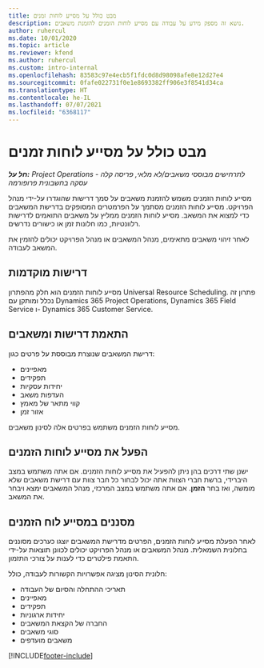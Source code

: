 ```yaml
---
title: מבט כולל על מסייע לוחות זמנים
description: נושא זה מספק מידע על עבודה עם מסייע לוחות הזמנים להזמנת משאבים.
author: ruhercul
ms.date: 10/01/2020
ms.topic: article
ms.reviewer: kfend
ms.author: ruhercul
ms.custom: intro-internal
ms.openlocfilehash: 83583c97e4ecb5f1fdc0d8d98098afe8e12d27e4
ms.sourcegitcommit: 0fafe022731f0e1e8693382ff906e3f8541d34ca
ms.translationtype: HT
ms.contentlocale: he-IL
ms.lasthandoff: 07/07/2021
ms.locfileid: "6368117"
---
```

# <a name="schedule-assistant-overview"></a>מבט כולל על מסייע לוחות זמנים

_**חל על:** Project Operations לתרחישים מבוססי משאבים/לא מלאי, פריסה קלה - עסקה בחשבונית פרופורמה_

מסייע לוחות הזמנים משמש להזמנת משאבים על סמך דרישות שהוגדרו על-ידי מנהל הפרויקט. מסייע לוחות הזמנים מסתמך על הפרמטרים המסופקים בדרישת המשאבים כדי למצוא את המשאב. מסייע לוחות הזמנים ממליץ על משאבים התואמים לדרישות רלוונטיות, כמו חלונות זמן או כישורים נדרשים.

לאחר זיהוי משאבים מתאימים, מנהל המשאבים או מנהל הפרויקט יכולים להזמין את המשאב לעבודה.

## <a name="prerequisites"></a>דרישות מוקדמות

מסייע לוחות הזמנים הוא חלק מהפתרון Universal Resource Scheduling. פתרון זה נכלל ומותקן עם Dynamics 365 Project Operations, Dynamics 365 Field Service ו- Dynamics 365 Customer Service.

## <a name="matching-requirements-and-resources"></a>התאמת דרישות ומשאבים

דרישת המשאבים שנוצרת מבוססת על פרטים כגון:

-   מאפיינים
-   תפקידים
-   יחידות עסקיות
-   העדפות משאב
-   קווי מתאר של מאמץ
-   אזור זמן

מסייע לוחות הזמנים משתמש בפרטים אלה לסינון משאבים.

## <a name="launch-the-schedule-assistant"></a>הפעל את מסייע לוחות הזמנים

ישנן שתי דרכים בהן ניתן להפעיל את מסייע לוחות הזמנים. אם אתה משתמש במצב היברידי, ברשת חברי הצוות אתה יכול לבחור כל חבר צוות עם דרישת משאבים שלא מומשה, ואז בחר **הזמן**. אם אתה משתמש במצב המרכזי, מנהל המשאבים ימצא ויבחר את המשאב.

## <a name="schedule-assistant-filters"></a>מסננים במסייע לוח הזמנים

לאחר הפעלת מסייע לוחות הזמנים, הפרטים מדרישת המשאבים יוצגו כערכים מסוננים בחלונית השמאלית. מנהל המשאבים או מנהל הפרויקט יכולים לכוונן תוצאות על-ידי התאמת פילטרים כדי לענות על צורכי התזמון.

חלונית הסינון מציגה אפשרויות הקשורות לעבודה, כולל:

-   תאריכי ההתחלה והסיום של העבודה
-   מאפיינים
-   תפקידים
-   יחידות ארגוניות
-   החברה של הקצאת המשאבים
-   סוגי משאבים‬
-   משאבים מועדפים


[!INCLUDE[footer-include](../includes/footer-banner.md)]